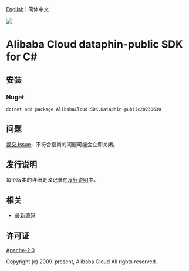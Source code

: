 [English](README.md) | 简体中文

![](https://aliyunsdk-pages.alicdn.com/icons/AlibabaCloud.svg)

# Alibaba Cloud dataphin-public SDK for C#

## 安装

### Nuget

```bash
dotnet add package AlibabaCloud.SDK.Dataphin-public20230630
```

## 问题

[提交 Issue](https://github.com/aliyun/alibabacloud-csharp-sdk/issues/new)，不符合指南的问题可能会立即关闭。

## 发行说明

每个版本的详细更改记录在[发行说明](./ChangeLog.md)中。

## 相关

* [最新源码](https://github.com/aliyun/alibabacloud-csharp-sdk/)

## 许可证

[Apache-2.0](http://www.apache.org/licenses/LICENSE-2.0)

Copyright (c) 2009-present, Alibaba Cloud All rights reserved.
